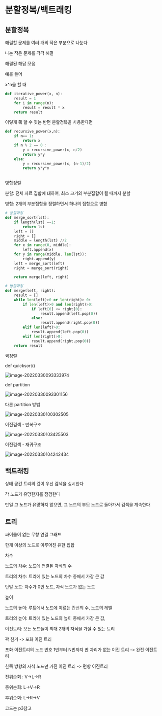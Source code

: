 # 분할정복/백트래킹

## 분할정복

해결할 문제를 여러 개의 작은 부분으로 나눈다

나눈 작은 문제를 각각 해결

해결된 해답 모음



예를 들어 

x^n을 할 때

```python
def iterative_power(x, n):
    result = 1
    for i in range(n):
        result = result * x
    return result
```

이렇게 쭉 할 수 잇는 반면 분할정복을 사용한다면

```python
def recursive_power(x,n):
    if n== 1:
        return x
    if n % 2 == 0 :
        y = recursive_power(x, n/2)
        return y*y
    else:
        y = recursive_power(x, (n-1)/2)
        return y*y*x
    
```



병합정렬

분할: 전체 자료 집합에 대하여, 최소 크기의 부분집합이 될 때까지 분할

병합: 2개의 부분집합을 정렬하면서 하나의 집합으로 병합



```python
# 분할과정
def merge_sort(lst):
    if length(lst) ==1:
        return lst
    left = []
    right = []
    middle = length(lst) //2
    for x in range(0, middle):
        left.append(x)
    for y in range(middle, len(lst)):
        right.append(y)
    left = merge_sort(left)
    right = merge_sort(right)
    
    return merge(left, right)
```

```python
# 병합과정
def merge(left, right):
    result = []
    while len(left)>0 or len(right)> 0:
        if len(left)>0 and len(right)>0:
            if left[0] <= right[0]:
                result.append(left.pop(0))
            else:
                result.append(right.pop(0))
        elif len(left)>0:
            result.append(left.pop(0))
        elif len(right)>0:
            result.append(right.pop(0))
    return result
```



퀵정렬

def quicksort()

![image-20220330093333974](backtrack.assets/image-20220330093333974.png)



def partition

![image-20220330093301156](backtrack.assets/image-20220330093301156.png)

다른 partition 방법

![image-20220330100302505](backtrack.assets/image-20220330100302505.png)



이진검색 - 반복구조

![image-20220330103425503](backtrack.assets/image-20220330103425503.png)

이진검색 - 재귀구조

![image-20220330104242434](backtrack.assets/image-20220330104242434.png)



## 백트래킹

상태 공간 트리의 깊이 우선 검색을 실시한다

각 노드가 유망한지를 점검한다

만일 그 노드가 유망하지 않으면, 그 노드의 부모 노드로 돌아가서 검색을 계속한다



## 트리

싸이클이 없는 무향 연결 그래프

한개 이상의 노드로 이루어진 유한 집합



차수

노드의 차수: 노드에 연결된 자식의 수

트리의 차수: 트리에 있는 노드의 차수 중에서 가장 큰 값

단말 노드: 차수가 0인 노드, 자식 노드가 없는 노드



높이

노드의 높이: 루트에서 노드에 이르는 간선의 수, 노드의 레벨

트리의 높이: 트리에 있는 노드의 높이 중에서 가장 큰 값, 



이진트리: 모든 노드들이 최대 2개의 자식을 가질 수 있는 트리

꽉 찬거 -> 포화 이진 트리

포화 이진트리의 노드 번호 1번부터 N번까지 빈 자리가 없는 이진 트리 -> 완전 이진트리

한쪽 방향의 자식 노드만 가진 이진 트리 -> 편향 이진트리



전위순회 : V->L->R

중위순회: L->V->R

후위순회: L->R->V



코드는 p3참고

